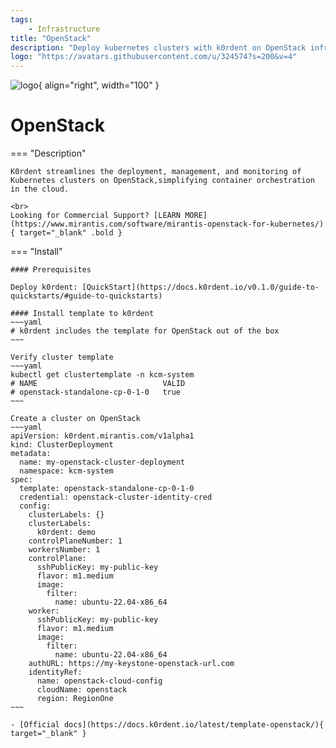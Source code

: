 ```yaml
---
tags:
    - Infrastructure
title: "OpenStack"
description: "Deploy kubernetes clusters with k0rdent on OpenStack infrastructure."
logo: "https://avatars.githubusercontent.com/u/324574?s=200&v=4"
---
```

![logo](https://avatars.githubusercontent.com/u/324574?s=200&v=4){ align="right", width="100" }
# OpenStack
=== "Description"

    K0rdent streamlines the deployment, management, and monitoring of Kubernetes clusters on OpenStack,simplifying container orchestration in the cloud.

    <br>
    Looking for Commercial Support? [LEARN MORE](https://www.mirantis.com/software/mirantis-openstack-for-kubernetes/){ target="_blank" .bold }
    

=== "Install"

    #### Prerequisites

    Deploy k0rdent: [QuickStart](https://docs.k0rdent.io/v0.1.0/guide-to-quickstarts/#guide-to-quickstarts)

    #### Install template to k0rdent
    ~~~yaml
    # k0rdent includes the template for OpenStack out of the box
    ~~~
    
    Verify cluster template
    ~~~yaml
    kubectl get clustertemplate -n kcm-system
    # NAME                            VALID
    # openstack-standalone-cp-0-1-0   true
    ~~~

    Create a cluster on OpenStack
    ~~~yaml
    apiVersion: k0rdent.mirantis.com/v1alpha1
    kind: ClusterDeployment
    metadata:
      name: my-openstack-cluster-deployment
      namespace: kcm-system
    spec:
      template: openstack-standalone-cp-0-1-0
      credential: openstack-cluster-identity-cred
      config:
        clusterLabels: {}
        clusterLabels:
          k0rdent: demo
        controlPlaneNumber: 1
        workersNumber: 1
        controlPlane:
          sshPublicKey: my-public-key
          flavor: m1.medium
          image:
            filter:
              name: ubuntu-22.04-x86_64
        worker:
          sshPublicKey: my-public-key
          flavor: m1.medium
          image:
            filter:
              name: ubuntu-22.04-x86_64
        authURL: https://my-keystone-openstack-url.com
        identityRef:
          name: openstack-cloud-config
          cloudName: openstack
          region: RegionOne
    ~~~

    - [Official docs](https://docs.k0rdent.io/latest/template-openstack/){ target="_blank" }